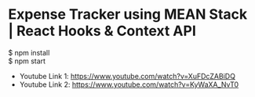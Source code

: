 # Expense Tracker using MEAN Stack | React Hooks & Context API

$ npm install  
$ npm start

- Youtube Link 1: https://www.youtube.com/watch?v=XuFDcZABiDQ
- Youtube Link 2: https://www.youtube.com/watch?v=KyWaXA_NvT0
